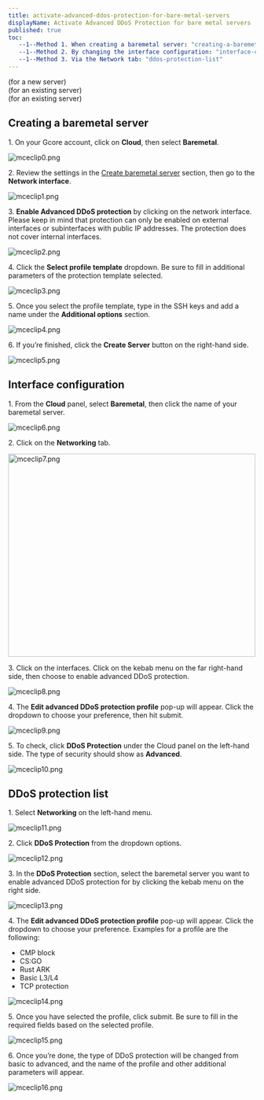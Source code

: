 ```yaml
---
title: activate-advanced-ddos-protection-for-bare-metal-servers
displayName: Activate Advanced DDoS Protection for bare metal servers
published: true
toc:
   --1--Method 1. When creating a baremetal server: "creating-a-baremetal-server"
   --1--Method 2. By changing the interface configuration: "interface-configuration"
   --1--Method 3. Via the Network tab: "ddos-protection-list"
---
```

(for a new server)  
(for an existing server)  
(for an existing server)

Creating a baremetal server
---------------------------

1. On your Gcore account, click on **Cloud**, then select **Baremetal**.

<img src="https://support.gcore.com/hc/article_attachments/11773280152465" alt="mceclip0.png">

2. Review the settings in the [Create baremetal server](#creating-a-baremetal-server) section, then go to the **Network interface**.

<img src="https://support.gcore.com/hc/article_attachments/11773282277777" alt="mceclip1.png">

3. **Enable Advanced DDoS protection** by clicking on the network interface. Please keep in mind that protection can only be enabled on external interfaces or subinterfaces with public IP addresses. The protection does not cover internal interfaces.

<img src="https://support.gcore.com/hc/article_attachments/11773270922513" alt="mceclip2.png">

4. Click the **Select profile template** dropdown. Be sure to fill in additional parameters of the protection template selected.

<img src="https://support.gcore.com/hc/article_attachments/11773319536529" alt="mceclip3.png">

5. Once you select the profile template, type in the SSH keys and add a name under the **Additional options** section.

<img src="https://support.gcore.com/hc/article_attachments/11773321433361" alt="mceclip4.png">

6. If you’re finished, click the **Create Server** button on the right-hand side.

<img src="https://support.gcore.com/hc/article_attachments/11773276389905" alt="mceclip5.png">

Interface configuration
-----------------------

1. From the **Cloud** panel, select **Baremetal**, then click the name of your baremetal server.

<img src="https://support.gcore.com/hc/article_attachments/11773445344913" alt="mceclip6.png">

2. Click on the **Networking** tab.

<img src="https://support.gcore.com/hc/article_attachments/11773450082065" alt="mceclip7.png" width="503" height="413">

3\. Click on the interfaces. Click on the kebab menu on the far right-hand side, then choose to enable advanced DDoS protection.

<img src="https://support.gcore.com/hc/article_attachments/11773488996113" alt="mceclip8.png">

4. The **Edit advanced DDoS protection profile** pop-up will appear. Click the dropdown to choose your preference, then hit submit.

<img src="https://support.gcore.com/hc/article_attachments/11773522634769" alt="mceclip9.png">

5. To check, click **DDoS Protection** under the Cloud panel on the left-hand side. The type of security should show as **Advanced**.

<img src="https://support.gcore.com/hc/article_attachments/11773524742417" alt="mceclip10.png">

DDoS protection list
--------------------

1. Select **Networking** on the left-hand menu.

<img src="https://support.gcore.com/hc/article_attachments/11773548591761" alt="mceclip11.png">

2. Click **DDoS Protection** from the dropdown options.

<img src="https://support.gcore.com/hc/article_attachments/11773581148049" alt="mceclip12.png">

3. In the **DDoS Protection** section, select the baremetal server you want to enable advanced DDoS protection for by clicking the kebab menu on the right side.

<img src="https://support.gcore.com/hc/article_attachments/11773583120913" alt="mceclip13.png">

4. The **Edit advanced DDoS protection profile** pop-up will appear. Click the dropdown to choose your preference. Examples for a profile are the following:

*   CMP block
*   CS:GO
*   Rust ARK
*   Basic L3/L4
*   TCP protection

<img src="https://support.gcore.com/hc/article_attachments/11773590363153" alt="mceclip14.png">

5. Once you have selected the profile, click submit. Be sure to fill in the required fields based on the selected profile.

<img src="https://support.gcore.com/hc/article_attachments/11773623336337" alt="mceclip15.png">

6. Once you’re done, the type of DDoS protection will be changed from basic to advanced, and the name of the profile and other additional parameters will appear.

<img src="https://support.gcore.com/hc/article_attachments/11773625038225" alt="mceclip16.png">